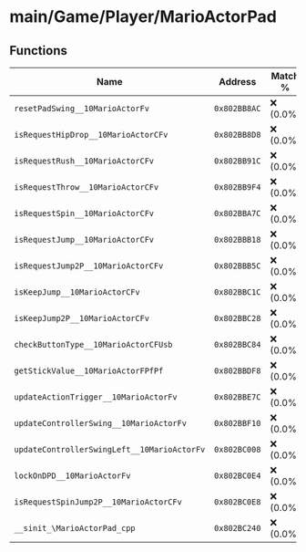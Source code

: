 # main/Game/Player/MarioActorPad

## Functions

| Name | Address | Match % |
|------|---------|---------|
| `resetPadSwing__10MarioActorFv` | `0x802BB8AC` | :x: (0.0%) |
| `isRequestHipDrop__10MarioActorCFv` | `0x802BB8D8` | :x: (0.0%) |
| `isRequestRush__10MarioActorCFv` | `0x802BB91C` | :x: (0.0%) |
| `isRequestThrow__10MarioActorCFv` | `0x802BB9F4` | :x: (0.0%) |
| `isRequestSpin__10MarioActorCFv` | `0x802BBA7C` | :x: (0.0%) |
| `isRequestJump__10MarioActorCFv` | `0x802BBB18` | :x: (0.0%) |
| `isRequestJump2P__10MarioActorCFv` | `0x802BBB5C` | :x: (0.0%) |
| `isKeepJump__10MarioActorCFv` | `0x802BBC1C` | :x: (0.0%) |
| `isKeepJump2P__10MarioActorCFv` | `0x802BBC28` | :x: (0.0%) |
| `checkButtonType__10MarioActorCFUsb` | `0x802BBC84` | :x: (0.0%) |
| `getStickValue__10MarioActorFPfPf` | `0x802BBDF8` | :x: (0.0%) |
| `updateActionTrigger__10MarioActorFv` | `0x802BBE7C` | :x: (0.0%) |
| `updateControllerSwing__10MarioActorFv` | `0x802BBF10` | :x: (0.0%) |
| `updateControllerSwingLeft__10MarioActorFv` | `0x802BC008` | :x: (0.0%) |
| `lockOnDPD__10MarioActorFv` | `0x802BC0E4` | :x: (0.0%) |
| `isRequestSpinJump2P__10MarioActorCFv` | `0x802BC0E8` | :x: (0.0%) |
| `__sinit_\MarioActorPad_cpp` | `0x802BC240` | :x: (0.0%) |